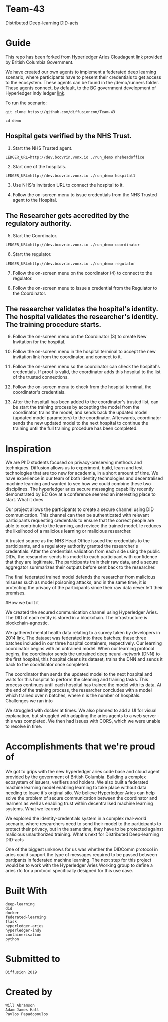 # Team-43
Distributed Deep-learning DID-acts

# Guide

This repo has been forked from Hyperledger Aries Cloudagent [link](https://github.com/hyperledger/aries-cloudagent-python) provided by British Columbia Government. 

We have created our own agents to implement a federated deep learning scenario, where participants have to present their credentials to get access to the ecosystem. These agents can be found in the /demo/runners folder. These agents connect, by default, to the BC government development of Hyperledger Indy ledger [link](http://dev.bcovrin.vonx.io).

To run the scenario:

```
git clone https://github.com/diffusioncon/Team-43

cd demo
```

## Hospital gets verified by the NHS Trust.

1) Start the NHS Trusted agent.
```
LEDGER_URL=http://dev.bcovrin.vonx.io ./run_demo nhsheadoffice
```

2) Start one of the hospitals.
```
LEDGER_URL=http://dev.bcovrin.vonx.io ./run_demo hospital1
```
3) Use NHS's invitation URL to connect the hospital to it.

4) Follow the on-screen menu to issue credentials from the NHS Trusted agent to the Hospital.

## The Researcher gets accredited by the regulatory authority.

5) Start the Coordinator.
```
LEDGER_URL=http://dev.bcovrin.vonx.io ./run_demo coordinator
```

6) Start the regulator.

```
LEDGER_URL=http://dev.bcovrin.vonx.io ./run_demo regulator

```
7) Follow the on-screen menu on the coordinator (4) to connect to the regulator.

8) Follow the on-screen menu to Issue a credential from the Regulator to the Coordinator.


## The researcher validates the hospital's identity. The hospital validates the researcher's identity. The training procedure starts.

9) Follow the on-screen menu on the Coordinator (3) to create New Invitation for the hospital.

10) Follow the on-screen menu in the hospital terminal to accept the new invitation link from the coordinator, and connect to it.

11) Follow the on-screen menu so the coordinator can check the hospital's credentials. If proof is valid, the coordinator adds this hospital to the list of the trusted connections.

12) Follow the on-screen menu to check from the hospital terminal, the coordinator's credentials. 

13) After the hospitall has been added to the coordinator's trusted list, can be start the training process by accepting the model from the coordinator, trains the model, and sends back the updated model (updated model parameters) to the coordinator. Afterwards, coordinator sends the new updated model to the next hospital to continue the training until the full training procedure has been completed.

# Inspiration

We are PhD students focused on privacy-preserving methods and techniques. Diffusion allows us to experiment, build, learn and test technologies that are too new for academia, in a short amount of time. We have experience in our team of both Identity technologies and decentralised machine learning and wanted to see how we could combine these two disciplines. The hyperledger aries secure messaging capability recently demonstrated by BC Gov at a conference seemed an interesting place to start.
What it does

Our project allows the participants to create a secure channel using DID communication. This channel can then be authenticated with relevant participants requesting credentials to ensure that the correct people are able to contribute to the learning, and reviece the trained model. Ie reduces the likelihood of a malicious learning or malicious researcher.

A trusted source as the NHS Head Office issued the credentials to the participants, and a regulatory authority granted the researcher's credentials. After the credentials validation from each side using the public DIDs, the researcher sends his model to each participant with confidence that they are legitimate. The participants train their raw data, and a secure aggregator summarizes their outputs before sent back to the researcher.

The final federated trained model defends the researcher from malicious misuses such as model poisoning attacks, and in the same time, it is protecting the privacy of the participants since their raw data never left their premises.

#How we built it

We created the secured communication channel using Hyperledger Aries. The DID of each entity is stored in a blockchain. The infrastructure is blockchain-agnostic.

We gathered mental health data relating to a survey taken by developers in 2014 [link](https://www.kaggle.com/osmi/mental-health-in-tech-survey). The dataset was federated into three batches; these three batches included in our three hospital containers, respectively. Our learning coordinator begins with an untrained model. When our learning protocol begins, the coordinator sends the untrained deep neural-network (DNN) to the first hospital, this hospital cleans its dataset, trains the DNN and sends it back to the coordinator once completed.

The coordinator then sends the updated model to the next hospital and waits for this hospital to perform the cleaning and training tasks. This process continues until each hospital has trained the model with its data. At the end of the training process, the researcher concludes with a model which trained over n batches, where n is the number of hospitals.
Challenges we ran into

We struggled with docker at times. We also planned to add a UI for visual explanation, but struggled with adapting the aries agents to a web server - this was completed. We then had issues with CORS, which we were unable to resolve in time.

# Accomplishments that we're proud of

We got to grips with the new hyperledger aries code base and cloud agent provided by the government of British Columbia. Building a complex ecosystem of issuers, verifiers and holders. We also built a federated machine learning model enabling learning to take place without data needing to leave it's original silo. We believe Hyperledger Aries can help solve the problem of secure communication between the coordinator and learners as well as enabling trust within decentralised machine learning systems.
What we learned

We explored the identity-credentials system in a complex real-world scenario, where researchers need to send their model to the participants to protect their privacy, but in the same time, they have to be protected against malicious unauthorized training.
What's next for Distributed Deep-learning DID-acts

One of the biggest unknows for us was whether the DIDComm protocol in aries could support the type of messages required to be passed between partipants in federated machine learning. The next step for this project would be to work with the Hyperledger Aries Working group to define a aries rfc for a protocol specifically designed for this use case.

# Built With

    deep-learning
    did
    docker
    federated-learning
    flask
    hyperledger-aries
    hyperledger-indy
    containerisation
    python

# Submitted to

    Diffusion 2019

# Created by

    Will Abramson
    Adam James Hall
    Pavlos Papadopoulos

